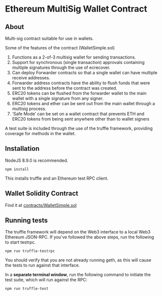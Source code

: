 # Ethereum MultiSig Wallet Contract 

## About

Multi-sig contract suitable for use in wallets. 

Some of the features of the contract (WalletSimple.sol)

1. Functions as a 2-of-3 multisig wallet for sending transactions.
2. Support for synchronous (single transaction) approvals containing multiple signatures through the use of ecrecover.
3. Can deploy Forwarder contracts so that a single wallet can have multiple receive addresses. 
4. Forwarder address contracts have the ability to flush funds that were sent to the address before the contract was created.
5. ERC20 tokens can be flushed from the forwarder wallet to the main wallet with a single signature from any signer.
6. ERC20 tokens and ether can be sent out from the main wallet through a multisig process.
7. ‘Safe Mode’ can be set on a wallet contract that prevents ETH and ERC20 tokens from being sent anywhere other than to wallet signers


A test suite is included through the use of the truffle framework, providing coverage for methods in the wallet.

## Installation

NodeJS 8.9.0 is recommended.

```shell
npm install
```

This installs truffle and an Ethereum test RPC client.

## Wallet Solidity Contract

Find it at [contracts/WalletSimple.sol](contracts/WalletSimple.sol)

## Running tests

The truffle framework will depend on the Web3 interface to a local Web3 Ethereum JSON-RPC. If you've followed the above steps, run the following to start testrpc. 

```shell
npm run truffle-testrpc
```

You should verify that you are not already running geth, as this will cause the tests to run against that interface. 

In a **separate terminal window**, run the following command to initiate the test suite, which will run against the RPC:

```shell
npm run truffle-test
```
